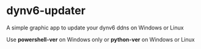 # dynv6-updater

A simple graphic app to update your dynv6 ddns on Windows or Linux

Use **powershell-ver** on Windows only or **python-ver** on Windows or Linux
